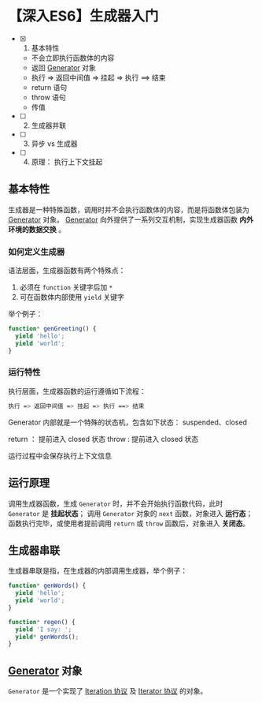 # 【深入ES6】生成器入门

- [x] 1. 基本特性
  - 不会立即执行函数体的内容
  - 返回 [Generator](https://developer.mozilla.org/en-US/docs/Web/JavaScript/Reference/Global_Objects/Generator) 对象
  - 执行 => 返回中间值 => 挂起 => 执行 ==> 结束
  - return 语句
  - throw 语句
  - 传值
- [ ] 2. 生成器并联
- [ ] 3. 异步 vs 生成器
- [ ] 4. 原理： 执行上下文挂起

## 基本特性

生成器是一种特殊函数，调用时并不会执行函数体的内容，而是将函数体包装为 [Generator](https://developer.mozilla.org/en-US/docs/Web/JavaScript/Reference/Global_Objects/Generator) 对象。
[Generator](https://developer.mozilla.org/en-US/docs/Web/JavaScript/Reference/Global_Objects/Generator) 向外提供了一系列交互机制，实现生成器函数 **内外环境的数据交换** 。

### 如何定义生成器

语法层面，生成器函数有两个特殊点：

1. 必须在 `function` 关键字后加 `*`
2. 可在函数体内部使用 `yield` 关键字

举个例子：

``` javascript
function* genGreeting() {
  yield 'hello';
  yield 'world';
}
```

### 运行特性

执行层面，生成器函数的运行遵循如下流程：

``` bash
执行 => 返回中间值 => 挂起 => 执行 ==> 结束
```

Generator 内部就是一个特殊的状态机，包含如下状态： suspended、closed

return ： 提前进入 closed 状态
throw : 提前进入 closed 状态

运行过程中会保存执行上下文信息

## 运行原理

调用生成器函数，生成 `Generator` 时，并不会开始执行函数代码，此时 `Generator` 是 **挂起状态**；
调用 `Generator` 对象的 `next` 函数，对象进入 **运行态**；
函数执行完毕，或使用者提前调用 `return` 或 `throw` 函数后，对象进入 **关闭态**。

## 生成器串联

生成器串联是指，在生成器的内部调用生成器，举个例子：

``` javascript
function* genWords() {
  yield 'hello';
  yield 'world';
}

function* regen() {
  yield 'I say: ';
  yield* genWords();
}
```

## [Generator](https://developer.mozilla.org/en-US/docs/Web/JavaScript/Reference/Global_Objects/Generator) 对象

`Generator` 是一个实现了 [Iteration 协议](https://developer.mozilla.org/en-US/docs/Web/JavaScript/Reference/Iteration_protocols#The_iterable_protocol) 及 [Iterator 协议](https://developer.mozilla.org/en-US/docs/Web/JavaScript/Reference/Iteration_protocols#The_iterator_protocol) 的对象。